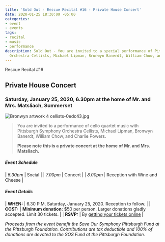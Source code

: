```yaml
---
title: 'Sold Out - Rescue Recital #16 - Private House Concert'
date: 2020-01-25 18:30:00 -05:00
categories:
- event
- events
tags:
- recital
- music
- performance
description: Sold Out - You are invited to a special performance of Pittsburgh Symphony
  Orchestra Cellists, Michael Lipman, Bronwyn Banerdt, William Chow, and Charlie Powers.
---
```


Rescue Recital #16

## Private House Concert

### Saturday, January 25, 2020, 6.30pm at the home of Mr. and Mrs. Matsliach, Summerset

![Bronwyn artwork 4 cellists-0edc43.jpg](/uploads/Bronwyn%20artwork%204%20cellists-0edc43.jpg)

> You are invited to a performance of cello quartet music with Pittsburgh Symphony Orchestra Cellists, Michael Lipman, Bronwyn Banerdt, William Chow, and Charlie Powers.
>
> **Please note this is a private concert at the home of Mr. and Mrs. Matsliach.**

##### **Event Schedule**

| *6.30pm*  | Social |
| *7.00pm*  | Concert |
| *8.00pm*  | Reception with Wine and Cheese |

##### **Event Details**

| **WHEN:**  | 6.30 P.M. Saturday, January 25, 2020. Reception to follow.  |
| **COST:**  | **Minimum donation:** $50 per person. Larger donations gladly accepted. Limit 30 tickets. |
| **RSVP:**  | By [getting your tickets online](https://squareup.com/store/save-our-symphony-pittsburgh) |

*Proceeds from the event benefit the Save Our Symphony Pittsburgh Fund at the Pittsburgh Foundation.  Contributions are tax deductible and 100% of donations are devoted to the SOS Fund at the Pittsburgh Foundation.*